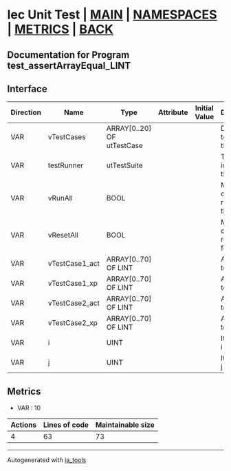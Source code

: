 # Iec Unit Test | [MAIN] | [NAMESPACES] | [METRICS] | [BACK]  

## Documentation for Program test_assertArrayEqual_LINT  

## Interface  

| Direction | Name | Type | Attribute | Initial Value | Documentation |
| --------- | ---- | ---- | --------- | ------------- | ------------- |
| VAR | vTestCases | ARRAY[0..20] OF utTestCase |  |  | Definition of all test cases for this POU |  
| VAR | testRunner | utTestSuite |  |  | Test Suite fb instance to run the tests |  
| VAR | vRunAll | BOOL |  |  | Manual command to run all tests for this POU |  
| VAR | vResetAll | BOOL |  |  | Manual command to reset all tests for this POU |  
| VAR | vTestCase1_act | ARRAY[0..70] OF LINT |  |  | Array data 1 of test case 1 |  
| VAR | vTestCase1_xp | ARRAY[0..70] OF LINT |  |  | Array data 2 of test case 1 |  
| VAR | vTestCase2_act | ARRAY[0..70] OF LINT |  |  | Array data 3 of test case 2 |  
| VAR | vTestCase2_xp | ARRAY[0..70] OF LINT |  |  | Array data 4 of test case 2 |  
| VAR | i | UINT |  |  | Iterator variable i |  
| VAR | j | UINT |  |  | Iterator variable j |  


## Metrics  

- VAR : 10

| Actions | Lines of code | Maintainable size |
| ------- | ------------- | ----------------- |
| 4 | 63 | 73 |

---
Autogenerated with [ia_tools](https://github.com/tkucic/ia_tools)  

[MAIN]: ../../../../index.md
[NAMESPACES]: ../../nsList.md
[METRICS]: ../../../metrics.md
[BACK]: ../nsMain.md
